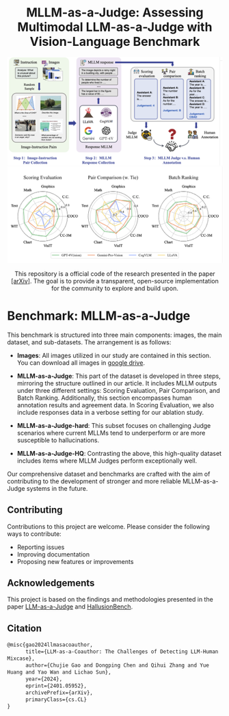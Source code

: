<div align="center">
<h1>MLLM-as-a-Judge:
Assessing Multimodal LLM-as-a-Judge with Vision-Language Benchmark</h1>
<img src="figures/fig1.png">
<img src="figures/Radar.png">
<p align="center">

</p>
This repository is a official code of the research presented in the paper <a href="https://arxiv.org/abs/2401.05952" target='_blank'>[arXiv]</a>. The goal is to provide a transparent, open-source implementation for the community to explore and build upon.
</div>

# Benchmark: MLLM-as-a-Judge
This benchmark is structured into three main components: images, the main dataset, and sub-datasets. The arrangement is as follows:

- **Images**: All images utilized in our study are contained in this section. You can download all images in [google drive](https://drive.google.com/file/d/1z509Wr5f3vXxDbkiCj62mdclEkeMCPx4/view?usp=sharing).

- **MLLM-as-a-Judge**: This part of the dataset is developed in three steps, mirroring the structure outlined in our article. It includes MLLM outputs under three different settings: Scoring Evaluation, Pair Comparison, and Batch Ranking. Additionally, this section encompasses human annotation results and agreement data. In Scoring Evaluation, we also include responses data in a verbose setting for our ablation study.

- **MLLM-as-a-Judge-hard**: This subset focuses on challenging Judge scenarios where current MLLMs tend to underperform or are more susceptible to hallucinations.

- **MLLM-as-a-Judge-HQ**: Contrasting the above, this high-quality dataset includes items where MLLM Judges perform exceptionally well.

Our comprehensive dataset and benchmarks are crafted with the aim of contributing to the development of stronger and more reliable MLLM-as-a-Judge systems in the future.

## Contributing

Contributions to this project are welcome. Please consider the following ways to contribute:

- Reporting issues
- Improving documentation
- Proposing new features or improvements

## Acknowledgements

This project is based on the findings and methodologies presented in the paper [LLM-as-a-Judge](https://arxiv.org/abs/2306.05685) and [HallusionBench](https://arxiv.org/abs/2310.14566).

## Citation

```
@misc{gao2024llmasacoauthor,
      title={LLM-as-a-Coauthor: The Challenges of Detecting LLM-Human Mixcase}, 
      author={Chujie Gao and Dongping Chen and Qihui Zhang and Yue Huang and Yao Wan and Lichao Sun},
      year={2024},
      eprint={2401.05952},
      archivePrefix={arXiv},
      primaryClass={cs.CL}
}
```